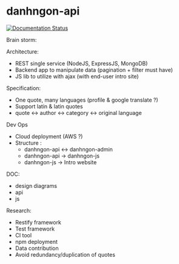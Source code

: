 # danhngon-api
[![Documentation Status](https://readthedocs.org/projects/cadao-api/badge/?version=latest)](http://cadao-api.readthedocs.io/en/latest/?badge=latest)


Brain storm:

Architecture:
- REST single service (NodeJS, ExpressJS, MongoDB)
- Backend app to manipulate data (pagination + filter must have)
- JS lib to utilize with ajax (with end-user intro site)

Specification:
- One quote, many languages (profile & google translate ?)
- Support latin & latin quotes
- quote <-> author <-> category <-> original language

Dev Ops
- Cloud deployment (AWS ?)
- Structure :
    - danhngon-api <-> danhngon-admin
    - danhngon-api -> danhngon-js
    - danhngon-js -> Intro website

DOC:
- design diagrams
- api
- js

Research:
- Restify framework
- Test framework
- CI tool
- npm deployment
- Data contribution
- Avoid redundancy/duplication of quotes

